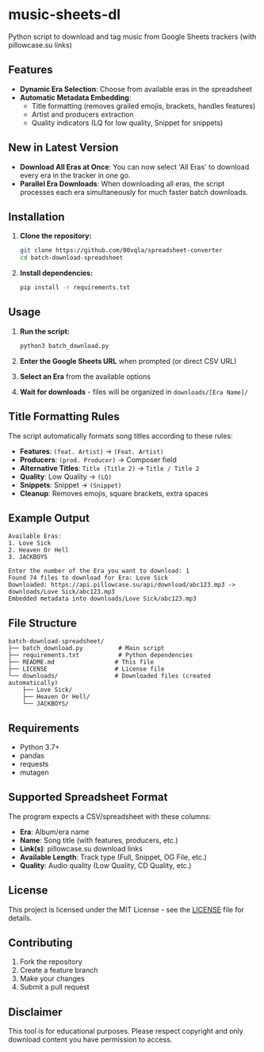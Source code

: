 # music-sheets-dl

Python script to download and tag music from Google Sheets trackers (with pillowcase.su links)

## Features

- **Dynamic Era Selection**: Choose from available eras in the spreadsheet
- **Automatic Metadata Embedding**: 
  - Title formatting (removes grailed emojis, brackets, handles features)
  - Artist and producers extraction
  - Quality indicators (LQ for low quality, Snippet for snippets)

## New in Latest Version

- **Download All Eras at Once**: You can now select 'All Eras' to download every era in the tracker in one go.
- **Parallel Era Downloads**: When downloading all eras, the script processes each era simultaneously for much faster batch downloads.

## Installation

1. **Clone the repository:**
   ```bash
   git clone https://github.com/00vqla/spreadsheet-converter
   cd batch-download-spreadsheet
   ```

2. **Install dependencies:**
   ```bash
   pip install -r requirements.txt
   ```

## Usage

1. **Run the script:**
   ```bash
   python3 batch_download.py
   ```

2. **Enter the Google Sheets URL** when prompted (or direct CSV URL)

3. **Select an Era** from the available options

4. **Wait for downloads** - files will be organized in `downloads/[Era Name]/`

## Title Formatting Rules

The script automatically formats song titles according to these rules:

- **Features**: `(feat. Artist)` → `(Feat. Artist)`
- **Producers**: `(prod. Producer)` → Composer field
- **Alternative Titles**: `Title (Title 2)` → `Title / Title 2`
- **Quality**: Low Quality → `(LQ)`
- **Snippets**: Snippet → `(Snippet)`
- **Cleanup**: Removes emojis, square brackets, extra spaces

## Example Output

```
Available Eras:
1. Love Sick
2. Heaven Or Hell
3. JACKBOYS

Enter the number of the Era you want to download: 1
Found 74 files to download for Era: Love Sick
Downloaded: https://api.pillowcase.su/api/download/abc123.mp3 -> downloads/Love Sick/abc123.mp3
Embedded metadata into downloads/Love Sick/abc123.mp3
```

## File Structure

```
batch-download-spreadsheet/
├── batch_download.py          # Main script
├── requirements.txt           # Python dependencies
├── README.md                 # This file
├── LICENSE                   # License file
└── downloads/                # Downloaded files (created automatically)
    ├── Love Sick/
    ├── Heaven Or Hell/
    └── JACKBOYS/
```

## Requirements

- Python 3.7+
- pandas
- requests
- mutagen

## Supported Spreadsheet Format

The program expects a CSV/spreadsheet with these columns:
- **Era**: Album/era name
- **Name**: Song title (with features, producers, etc.)
- **Link(s)**: pillowcase.su download links
- **Available Length**: Track type (Full, Snippet, OG File, etc.)
- **Quality**: Audio quality (Low Quality, CD Quality, etc.)

## License

This project is licensed under the MIT License - see the [LICENSE](LICENSE) file for details.

## Contributing

1. Fork the repository
2. Create a feature branch
3. Make your changes
4. Submit a pull request

## Disclaimer

This tool is for educational purposes. Please respect copyright and only download content you have permission to access. 
